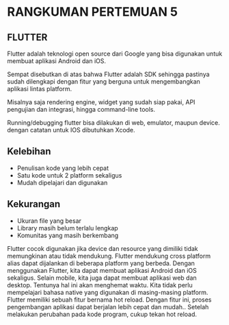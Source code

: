 # RANGKUMAN PERTEMUAN 5

## FLUTTER

Flutter adalah teknologi open source dari Google yang bisa digunakan untuk membuat aplikasi Android dan iOS.

Sempat disebutkan di atas bahwa Flutter adalah SDK sehingga pastinya sudah dilengkapi dengan fitur yang berguna untuk mengembangkan aplikasi lintas platform.

Misalnya saja rendering engine, widget yang sudah siap pakai, API pengujian dan integrasi, hingga command-line tools.

Running/debugging flutter bisa dilakukan di web, emulator, maupun device. dengan catatan untuk IOS dibutuhkan Xcode.

## Kelebihan

- Penulisan kode yang lebih cepat
- Satu kode untuk 2 platform sekaligus
- Mudah dipelajari dan digunakan

## Kekurangan 

- Ukuran file yang besar
- Library masih belum terlalu lengkap
- Komunitas yang masih berkembang

Flutter cocok digunakan jika device dan resource yang dimiliki tidak memungkinan atau tidak mendukung.
Flutter mendukung cross platform alias dapat dijalankan di beberapa platform yang berbeda. Dengan menggunakan Flutter, kita dapat membuat aplikasi Android dan iOS sekaligus. Selain mobile, kita juga dapat membuat aplikasi web dan desktop. Tentunya hal ini akan menghemat waktu. Kita tidak perlu mempelajari bahasa native yang digunakan di masing-masing platform.
Flutter memiliki sebuah fitur bernama hot reload. Dengan fitur ini, proses pengembangan aplikasi dapat berjalan lebih cepat dan mudah.. Setelah melakukan perubahan pada kode program, cukup tekan hot reload.
